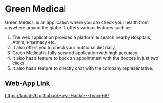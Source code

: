 # Green Medical
Green Medical is an application where you can check your health from anywhere around the globe. It offers various features such as:-
1. The web application provides a platform to search nearby Hospitals, Atm's, Pharmacy etc.
2. It also offers you to check your nutitional diet daily. 
3. Green Medical is fully secured application with high accuracy.
4. It also has a feature to book an appointment with the doctors in just two clicks.
5. It also has a feature to directly chat with the company representative.

## Web-App Link
https://kunal-26.github.io/Hoya-Hacks---Team-68/
